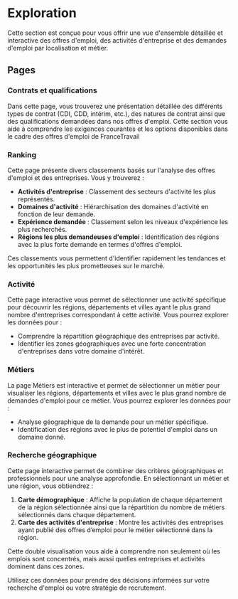 # Exploration

Cette section est conçue pour vous offrir une vue d'ensemble détaillée et interactive des offres d'emploi, des activités d'entreprise et des demandes d'emploi par localisation et métier.

## Pages 

### Contrats et qualifications
Dans cette page, vous trouverez une présentation détaillée des différents types de contrat (CDI, CDD, intérim, etc.), des natures de contrat ainsi que des qualifications demandées dans nos offres d'emploi. Cette section vous aide à comprendre les exigences courantes et les options disponibles dans le cadre des offres d'emploi de FranceTravail

### Ranking
Cette page présente divers classements basés sur l'analyse des offres d'emploi et des entreprises. Vous y trouverez :
- **Activités d'entreprise** : Classement des secteurs d'activité les plus représentés.
- **Domaines d'activité** : Hiérarchisation des domaines d'activité en fonction de leur demande.
- **Expérience demandée** : Classement selon les niveaux d'expérience les plus recherchés.
- **Régions les plus demandeuses d'emploi** : Identification des régions avec la plus forte demande en termes d'offres d'emploi.

Ces classements vous permettent d'identifier rapidement les tendances et les opportunités les plus prometteuses sur le marché.

### Activité
Cette page interactive vous permet de sélectionner une activité spécifique pour découvrir les régions, départements et villes ayant le plus grand nombre d'entreprises correspondant à cette activité. Vous pourrez explorer les données pour :
- Comprendre la répartition géographique des entreprises par activité.
- Identifier les zones géographiques avec une forte concentration d'entreprises dans votre domaine d'intérêt.

### Métiers
La page Métiers est interactive et permet de sélectionner un métier pour visualiser les régions, départements et villes avec le plus grand nombre de demandes d'emploi pour ce métier. Vous pourrez explorer les données pour :
- Analyse géographique de la demande pour un métier spécifique.
- Identification des régions avec le plus de potentiel d'emploi dans un domaine donné.

### Recherche géographique
Cette page interactive permet de combiner des critères géographiques et professionnels pour une analyse approfondie. En sélectionnant un métier et une région, vous obtiendrez :
1. **Carte démographique** : Affiche la population de chaque département de la région sélectionnée ainsi que la répartition du nombre de métiers sélectionnés dans chaque département.
2. **Carte des activités d'entreprise** : Montre les activités des entreprises ayant publié des offres d’emploi pour le métier sélectionné dans la région.

Cette double visualisation vous aide à comprendre non seulement où les emplois sont concentrés, mais aussi quelles entreprises et activités dominent dans ces zones.

Utilisez ces données pour prendre des décisions informées sur votre recherche d'emploi ou votre stratégie de recrutement.